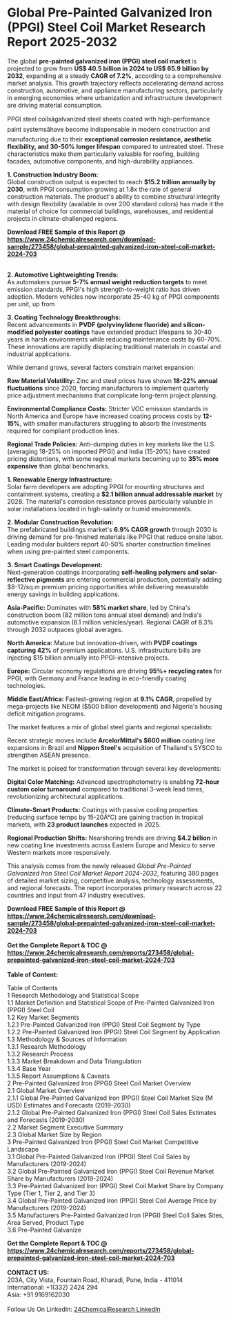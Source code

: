 <h1>Global Pre-Painted Galvanized Iron (PPGI) Steel Coil Market Research Report 2025-2032</h1><p>The global <strong>pre-painted galvanized iron (PPGI) steel coil market</strong> is projected to grow from <strong>US$ 40.5 billion in 2024 to US$ 65.9 billion by 2032</strong>, expanding at a steady <strong>CAGR of 7.2%</strong>, according to a comprehensive market analysis. This growth trajectory reflects accelerating demand across construction, automotive, and appliance manufacturing sectors, particularly in emerging economies where urbanization and infrastructure development are driving material consumption.</p><p>PPGI steel coilsâgalvanized steel sheets coated with high-performance paint systemsâhave become indispensable in modern construction and manufacturing due to their <strong>exceptional corrosion resistance, aesthetic flexibility, and 30-50% longer lifespan</strong> compared to untreated steel. These characteristics make them particularly valuable for roofing, building facades, automotive components, and high-durability appliances.</p><p><strong>1. Construction Industry Boom:</strong><br>
Global construction output is expected to reach <strong>$15.2 trillion annually by 2030</strong>, with PPGI consumption growing at 1.8x the rate of general construction materials. The product's ability to combine structural integrity with design flexibility (available in over 200 standard colors) has made it the material of choice for commercial buildings, warehouses, and residential projects in climate-challenged regions.</p><div><b>Download FREE Sample of this Report @ 
            <a href="https://www.24chemicalresearch.com/download-sample/273458/global-prepainted-galvanized-iron-steel-coil-market-2024-703">
            https://www.24chemicalresearch.com/download-sample/273458/global-prepainted-galvanized-iron-steel-coil-market-2024-703</a></b></div><br><p><strong>2. Automotive Lightweighting Trends:</strong><br>
As automakers pursue <strong>5-7% annual weight reduction targets</strong> to meet emission standards, PPGI's high strength-to-weight ratio has driven adoption. Modern vehicles now incorporate 25-40 kg of PPGI components per unit, up from 

</p><p><strong>3. Coating Technology Breakthroughs:</strong><br>
Recent advancements in <strong>PVDF (polyvinylidene fluoride) and silicon-modified polyester coatings</strong> have extended product lifespans to 30-40 years in harsh environments while reducing maintenance costs by 60-70%. These innovations are rapidly displacing traditional materials in coastal and industrial applications.</p><p>While demand grows, several factors constrain market expansion:</p><p><strong>Raw Material Volatility:</strong> Zinc and steel prices have shown <strong>18-22% annual fluctuations</strong> since 2020, forcing manufacturers to implement quarterly price adjustment mechanisms that complicate long-term project planning.</p><p><strong>Environmental Compliance Costs:</strong> Stricter VOC emission standards in North America and Europe have increased coating process costs by <strong>12-15%</strong>, with smaller manufacturers struggling to absorb the investments required for compliant production lines.</p><p><strong>Regional Trade Policies:</strong> Anti-dumping duties in key markets like the U.S. (averaging 18-25% on imported PPGI) and India (15-20%) have created pricing distortions, with some regional markets becoming up to <strong>35% more expensive</strong> than global benchmarks.</p><p><strong>1. Renewable Energy Infrastructure:</strong><br>
Solar farm developers are adopting PPGI for mounting structures and containment systems, creating a <strong>$2.1 billion annual addressable market</strong> by 2028. The material's corrosion resistance proves particularly valuable in solar installations located in high-salinity or humid environments.</p><p><strong>2. Modular Construction Revolution:</strong><br>
The prefabricated buildings market's <strong>6.9% CAGR growth</strong> through 2030 is driving demand for pre-finished materials like PPGI that reduce onsite labor. Leading modular builders report 40-50% shorter construction timelines when using pre-painted steel components.</p><p><strong>3. Smart Coatings Development:</strong><br>
Next-generation coatings incorporating <strong>self-healing polymers and solar-reflective pigments</strong> are entering commercial production, potentially adding $8-12/sq.m premium pricing opportunities while delivering measurable energy savings in building applications.</p><p><strong>Asia-Pacific:</strong> Dominates with <strong>58% market share</strong>, led by China's construction boom (82 million tons annual steel demand) and India's automotive expansion (6.1 million vehicles/year). Regional CAGR of 8.3% through 2032 outpaces global averages.</p><p><strong>North America:</strong> Mature but innovation-driven, with <strong>PVDF coatings capturing 42%</strong> of premium applications. U.S. infrastructure bills are injecting $15 billion annually into PPGI-intensive projects.</p><p><strong>Europe:</strong> Circular economy regulations are driving <strong>95%+ recycling rates</strong> for PPGI, with Germany and France leading in eco-friendly coating technologies.</p><p><strong>Middle East/Africa:</strong> Fastest-growing region at <strong>9.1% CAGR</strong>, propelled by mega-projects like NEOM ($500 billion development) and Nigeria's housing deficit mitigation programs.</p><p>The market features a mix of global steel giants and regional specialists:</p><p>Recent strategic moves include <strong>ArcelorMittal's $600 million</strong> coating line expansions in Brazil and <strong>Nippon Steel's</strong> acquisition of Thailand's SYSCO to strengthen ASEAN presence.</p><p>The market is poised for transformation through several key developments:</p><p><strong>Digital Color Matching:</strong> Advanced spectrophotometry is enabling <strong>72-hour custom color turnaround</strong> compared to traditional 3-week lead times, revolutionizing architectural applications.</p><p><strong>Climate-Smart Products:</strong> Coatings with passive cooling properties (reducing surface temps by 15-20Â°C) are gaining traction in tropical markets, with <strong>23 product launches</strong> expected in 2025.</p><p><strong>Regional Production Shifts:</strong> Nearshoring trends are driving <strong>$4.2 billion</strong> in new coating line investments across Eastern Europe and Mexico to serve Western markets more responsively.</p><p>This analysis comes from the newly released <em>Global Pre-Painted Galvanized Iron Steel Coil Market Report 2024-2032</em>, featuring 380 pages of detailed market sizing, competitive analysis, technology assessments, and regional forecasts. The report incorporates primary research across 22 countries and input from 47 industry executives.</p><div><b>Download FREE Sample of this Report @ 
            <a href="https://www.24chemicalresearch.com/download-sample/273458/global-prepainted-galvanized-iron-steel-coil-market-2024-703">
            https://www.24chemicalresearch.com/download-sample/273458/global-prepainted-galvanized-iron-steel-coil-market-2024-703</a></b></div><br><div><b>Get the Complete Report & TOC @ 
            <a href="https://www.24chemicalresearch.com/reports/273458/global-prepainted-galvanized-iron-steel-coil-market-2024-703">
            https://www.24chemicalresearch.com/reports/273458/global-prepainted-galvanized-iron-steel-coil-market-2024-703</a></b></div><br>
            <b>Table of Content:</b><p>Table of Contents<br />
1 Research Methodology and Statistical Scope<br />
1.1 Market Definition and Statistical Scope of Pre-Painted Galvanized Iron (PPGI) Steel Coil<br />
1.2 Key Market Segments<br />
1.2.1 Pre-Painted Galvanized Iron (PPGI) Steel Coil Segment by Type<br />
1.2.2 Pre-Painted Galvanized Iron (PPGI) Steel Coil Segment by Application<br />
1.3 Methodology & Sources of Information<br />
1.3.1 Research Methodology<br />
1.3.2 Research Process<br />
1.3.3 Market Breakdown and Data Triangulation<br />
1.3.4 Base Year<br />
1.3.5 Report Assumptions & Caveats<br />
2 Pre-Painted Galvanized Iron (PPGI) Steel Coil Market Overview<br />
2.1 Global Market Overview<br />
2.1.1 Global Pre-Painted Galvanized Iron (PPGI) Steel Coil Market Size (M USD) Estimates and Forecasts (2019-2030)<br />
2.1.2 Global Pre-Painted Galvanized Iron (PPGI) Steel Coil Sales Estimates and Forecasts (2019-2030)<br />
2.2 Market Segment Executive Summary<br />
2.3 Global Market Size by Region<br />
3 Pre-Painted Galvanized Iron (PPGI) Steel Coil Market Competitive Landscape<br />
3.1 Global Pre-Painted Galvanized Iron (PPGI) Steel Coil Sales by Manufacturers (2019-2024)<br />
3.2 Global Pre-Painted Galvanized Iron (PPGI) Steel Coil Revenue Market Share by Manufacturers (2019-2024)<br />
3.3 Pre-Painted Galvanized Iron (PPGI) Steel Coil Market Share by Company Type (Tier 1, Tier 2, and Tier 3)<br />
3.4 Global Pre-Painted Galvanized Iron (PPGI) Steel Coil Average Price by Manufacturers (2019-2024)<br />
3.5 Manufacturers Pre-Painted Galvanized Iron (PPGI) Steel Coil Sales Sites, Area Served, Product Type<br />
3.6 Pre-Painted Galvanize</p><div><b>Get the Complete Report & TOC @ 
            <a href="https://www.24chemicalresearch.com/reports/273458/global-prepainted-galvanized-iron-steel-coil-market-2024-703">
            https://www.24chemicalresearch.com/reports/273458/global-prepainted-galvanized-iron-steel-coil-market-2024-703</a></b></div><br><b>CONTACT US:</b><br>
            203A, City Vista, Fountain Road, Kharadi, Pune, India - 411014<br>
            International: +1(332) 2424 294<br>
            Asia: +91 9169162030 <br><br>
            Follow Us On LinkedIn: <a href="https://www.linkedin.com/company/24chemicalresearch/">24ChemicalResearch LinkedIn</a>